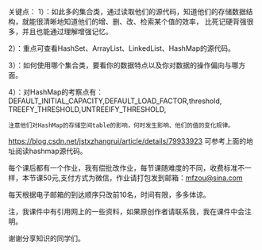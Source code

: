 关键点：
1）：如此多的集合类，通过读取他们的源代码，知道他们的存储数据结构，就能很清晰地知道他们的增、删、改、检索某个值的效率，
比死记硬背强很多，并且也能通过理解增强记忆。

2）：重点可查看HashSet、ArrayList、LinkedList、HashMap的源代码。

3）：如何使用哪个集合类，要看你的数据特点以及你对数据的操作偏向与哪方面。

4）：对HashMap的考察点有：DEFAULT_INITIAL_CAPACITY,DEFAULT_LOAD_FACTOR,threshold,
TREEFY_THRESHOLD,UNTREEIFY_THRESHOLD,
    
    注意他们对HashMap的存储空间table的影响，何时发生影响、他们的值的变化规律。
    
https://blog.csdn.net/jstxzhangrui/article/details/79933923
可参考上面的地址阅读hashmap源代码。

每个课后都有一个作业，我有偿批改作业，每节课随难度的不同，收费标准不一样，本节课50元,支付方式为微信，作业请打包发到邮箱：mfzou@sina.com

每天根据电子邮箱的到达顺序只改前10名，时间有限，多多体谅。

注，我课件中有引用网上的一些资料，如果原创作者请联系我，我在课件中会注明。

谢谢分享知识的同学们。
